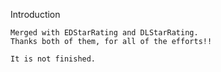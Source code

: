 Introduction

	Merged with EDStarRating and DLStarRating.
	Thanks both of them, for all of the efforts!!

	It is not finished.
